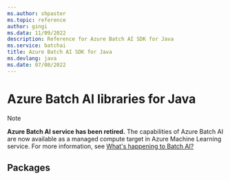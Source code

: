 ```yaml
---
ms.author: shpaster
ms.topic: reference
author: gingi
ms.data: 11/09/2022
description: Reference for Azure Batch AI SDK for Java
ms.service: batchai
title: Azure Batch AI SDK for Java
ms.devlang: java
ms.date: 07/08/2022
---
```

# Azure Batch AI libraries for Java

>[!Note]
>**Azure Batch AI service has been retired.** The capabilities of Azure Batch AI are now available as a managed compute target in Azure Machine Learning service. For more information, see [What's happening to Batch AI?](https://aka.ms/batchai-retirement)

## Packages